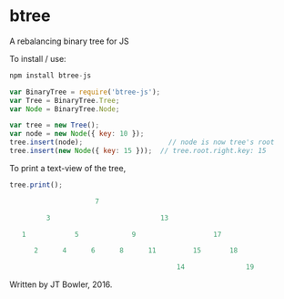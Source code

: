 # btree
A rebalancing binary tree for JS

To install / use:
```javascript
npm install btree-js
```

```javascript
var BinaryTree = require('btree-js');
var Tree = BinaryTree.Tree;
var Node = BinaryTree.Node;

var tree = new Tree();
var node = new Node({ key: 10 });
tree.insert(node);                     // node is now tree's root
tree.insert(new Node({ key: 15 }));  // tree.root.right.key: 15
```

To print a text-view of the tree,

```javascript
tree.print();

                     7

         3                           13

   1            5             9                   17

      2      4      6      8      11         15       18

                                         14               19
```


Written by JT Bowler, 2016.
